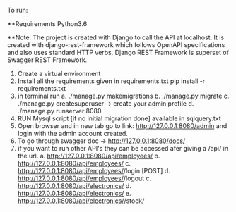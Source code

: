 To run:

**Requirements
Python3.6

**Note: The project is created with Django to call the API at localhost. It is created with django-rest-framework which follows OpenAPI specifications and also uses standard HTTP verbs. Django REST Framework is superset of Swagger REST Framework.

1. Create a virtual environment
2. Install all the requirements given in requirements.txt
	pip install -r requirements.txt
3. in terminal run
	a. ./manage.py makemigrations
	b. ./manage.py migrate
	c. ./manage.py createsuperuser -> create your admin profile
	d. ./manage.py runserver 8080
4. RUN Mysql script [if no initial migration done] available in sqlquery.txt
5. Open browser and in new tab go to link: http://127.0.0.1:8080/admin and login with the admin account created.
6. To go through swagger doc -> http://127.0.0.1:8080/docs/
7. if you want to run other API's they can be accessed afer giving a /api/ in the url.
	a. http://127.0.0.1:8080/api/employees/
	b. http://127.0.0.1:8080/api/employees/<id>
	c. http://127.0.0.1:8080/api/employees/<id>/login [POST]
	d. http://127.0.0.1:8080/api/employees/<id>/logout
	c. http://127.0.0.1:8080/api/electronics/
	d. http://127.0.0.1:8080/api/electronics/<id>
	e. http://127.0.0.1:8080/api/electronics/<id>/stock/
